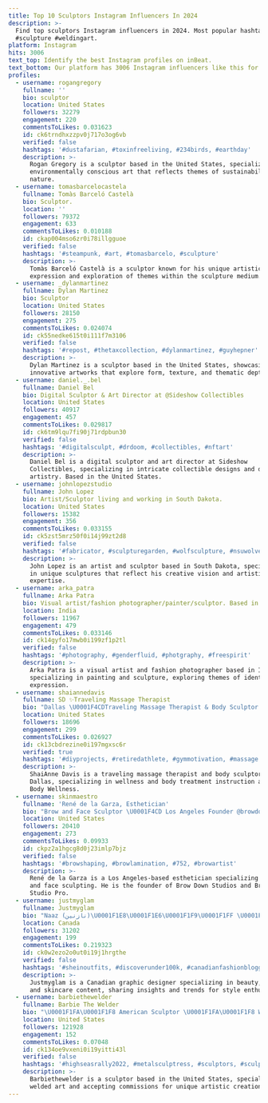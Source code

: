 ```yaml
---
title: Top 10 Sculptors Instagram Influencers In 2024
description: >-
  Find top sculptors Instagram influencers in 2024. Most popular hashtags: #art
  #sculpture #weldingart.
platform: Instagram
hits: 3006
text_top: Identify the best Instagram profiles on inBeat.
text_bottom: Our platform has 3006 Instagram influencers like this for you to contact.
profiles:
  - username: rogangregory
    fullname: ''
    bio: sculptor
    location: United States
    followers: 32279
    engagement: 220
    commentsToLikes: 0.031623
    id: ck6trndhxzzpv0j717o3og6vb
    verified: false
    hashtags: '#dustafarian, #toxinfreeliving, #234birds, #earthday'
    description: >-
      Rogan Gregory is a sculptor based in the United States, specializing in
      environmentally conscious art that reflects themes of sustainability and
      nature.
  - username: tomasbarcelocastela
    fullname: Tomàs Barceló Castelà
    bio: Sculptor.
    location: ''
    followers: 79372
    engagement: 633
    commentsToLikes: 0.010188
    id: ckap004mso6zr0i78illgguoe
    verified: false
    hashtags: '#steampunk, #art, #tomasbarcelo, #sculpture'
    description: >-
      Tomàs Barceló Castelà is a sculptor known for his unique artistic
      expression and exploration of themes within the sculpture medium.
  - username: _dylanmartinez
    fullname: Dylan Martinez
    bio: Sculptor
    location: United States
    followers: 28150
    engagement: 275
    commentsToLikes: 0.024074
    id: ck55nedke615t0i111f7m3106
    verified: false
    hashtags: '#repost, #thetaxcollection, #dylanmartinez, #guyhepner'
    description: >-
      Dylan Martinez is a sculptor based in the United States, showcasing
      innovative artworks that explore form, texture, and thematic depth.
  - username: daniel._.bel
    fullname: Daniel Bel
    bio: Digital Sculptor & Art Director at @Sideshow Collectibles
    location: United States
    followers: 40917
    engagement: 457
    commentsToLikes: 0.029817
    id: ck6tm9lqu7fi90j71rdpbun30
    verified: false
    hashtags: '#digitalsculpt, #drdoom, #collectibles, #nftart'
    description: >-
      Daniel Bel is a digital sculptor and art director at Sideshow
      Collectibles, specializing in intricate collectible designs and digital
      artistry. Based in the United States.
  - username: johnlopezstudio
    fullname: John Lopez
    bio: Artist/Sculptor living and working in South Dakota.
    location: United States
    followers: 15382
    engagement: 356
    commentsToLikes: 0.033155
    id: ck5zst5mrz50f0i14j99zt2d8
    verified: false
    hashtags: '#fabricator, #sculpturegarden, #wolfsculpture, #nsuwolves'
    description: >-
      John Lopez is an artist and sculptor based in South Dakota, specializing
      in unique sculptures that reflect his creative vision and artistic
      expertise.
  - username: arka_patra
    fullname: Arka Patra
    bio: Visual artist/fashion photographer/painter/sculptor. Based in India.
    location: India
    followers: 11967
    engagement: 479
    commentsToLikes: 0.033146
    id: ck14gyfo17mwb0i199zf1p2tl
    verified: false
    hashtags: '#photography, #genderfluid, #photgraphy, #freespirit'
    description: >-
      Arka Patra is a visual artist and fashion photographer based in India,
      specializing in painting and sculpture, exploring themes of identity and
      expression.
  - username: shaiannedavis
    fullname: SD ✨Traveling Massage Therapist
    bio: "Dallas \U0001F4CDTraveling Massage Therapist & Body Sculptor / Instructor @aurabodywellness 02/19/18\U0001F339\U0001F54A06/04/22\U0001F339\U0001F54A️ 09/16/23"
    location: United States
    followers: 18696
    engagement: 299
    commentsToLikes: 0.026927
    id: ck13cbdrezine0i197mgxsc6r
    verified: true
    hashtags: '#diyprojects, #retiredathlete, #gymmotivation, #massage'
    description: >-
      ShaiAnne Davis is a traveling massage therapist and body sculptor based in
      Dallas, specializing in wellness and body treatment instruction at Aura
      Body Wellness.
  - username: skinmaestro
    fullname: 'René de la Garza, Esthetician'
    bio: "Brow and Face Sculptor \U0001F4CD Los Angeles Founder @browdownstudios & @browdownstudiopro Rep: @theonly.agency bookings- info@browdownstudio.com"
    location: United States
    followers: 20410
    engagement: 273
    commentsToLikes: 0.09933
    id: ckpz2a1hgcg8d0j23imlp7bjz
    verified: false
    hashtags: '#browshaping, #browlamination, #752, #browartist'
    description: >-
      René de la Garza is a Los Angeles-based esthetician specializing in brow
      and face sculpting. He is the founder of Brow Down Studios and Brow Down
      Studio Pro.
  - username: justmyglam
    fullname: Justmyglam
    bio: "Naaz (نازنين)\U0001F1E8\U0001F1E6\U0001F1F9\U0001F1FF \U0001F4CD YYC Style sculptor. Beauty believer. Skincare addict. \U0001F3A5 TikTok: Justmyglam ✉️ Collabs: justmyglamm@gmail.com \U0001F6CD Discount codes\U0001F447\U0001F3FD"
    location: Canada
    followers: 31202
    engagement: 199
    commentsToLikes: 0.219323
    id: ck0w2ezo2o0ut0i19j1hrgthe
    verified: false
    hashtags: '#sheinoutfits, #discoverunder100k, #canadianfashionblogger, #onegiamfam'
    description: >-
      Justmyglam is a Canadian graphic designer specializing in beauty, fashion,
      and skincare content, sharing insights and trends for style enthusiasts.
  - username: barbiethewelder
    fullname: Barbie The Welder
    bio: "\U0001F1FA\U0001F1F8 American Sculptor \U0001F1FA\U0001F1F8 Work Hard, Be Kind, Have Fun"
    location: United States
    followers: 121928
    engagement: 152
    commentsToLikes: 0.07048
    id: ck134oe9vxeni0i19yitti43l
    verified: false
    hashtags: '#highseasrally2022, #metalsculptress, #sculptors, #sculptress'
    description: >-
      Barbiethewelder is a sculptor based in the United States, specializing in
      welded art and accepting commissions for unique artistic creations.
---
```


